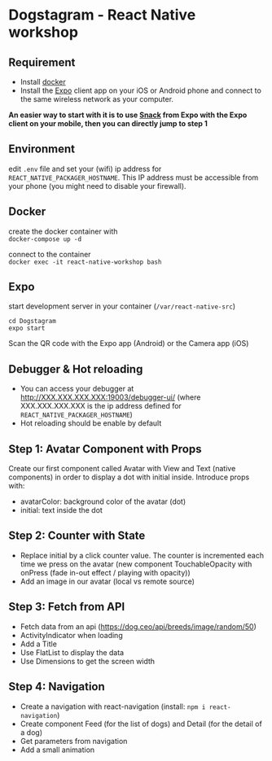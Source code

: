 # Dogstagram - React Native workshop

## Requirement
- Install [docker](https://www.docker.com/products/docker-desktop)
- Install the [Expo](https://expo.io/) client app on your iOS or Android phone and connect to the same wireless network as your computer.

**An easier way to start with it is to use [Snack](https://snack.expo.io/) from Expo with the Expo client on your mobile, then you can directly jump to step 1**

## Environment
edit `.env` file and set your (wifi) ip address for `REACT_NATIVE_PACKAGER_HOSTNAME`. This IP address must be accessible from your phone (you might need to disable your firewall).

## Docker
create the docker container with \
`docker-compose up -d`

connect to the container \
`docker exec -it react-native-workshop bash`

## Expo
start development server in your container (`/var/react-native-src`)
```
cd Dogstagram
expo start
```

Scan the QR code with the Expo app (Android) or the Camera app (iOS)

## Debugger & Hot reloading
- You can access your debugger at http://XXX.XXX.XXX.XXX:19003/debugger-ui/ (where XXX.XXX.XXX.XXX is the ip address defined for `REACT_NATIVE_PACKAGER_HOSTNAME`)
- Hot reloading should be enable by default

## Step 1: Avatar Component with Props
Create our first component called Avatar with View and Text (native components) in order to display a dot with initial inside.
Introduce props with:
- avatarColor: background color of the avatar (dot)
- initial: text inside the dot

## Step 2: Counter with State
- Replace initial by a click counter value. The counter is incremented each time we press on the avatar (new component TouchableOpacity with onPress (fade in-out effect / playing with opacity))
- Add an image in our avatar (local vs remote source)

## Step 3: Fetch from API
- Fetch data from an api (https://dog.ceo/api/breeds/image/random/50) 
- ActivityIndicator when loading
- Add a Title
- Use FlatList to display the data
- Use Dimensions to get the screen width

## Step 4: Navigation
- Create a navigation with react-navigation (install: `npm i react-navigation`)
- Create component Feed (for the list of dogs) and Detail (for the detail of a dog)
- Get parameters from navigation
- Add a small animation